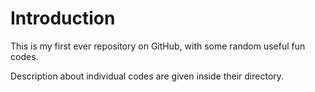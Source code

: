 # Introduction
This is my first ever repository on GitHub, with some random useful fun codes.

Description about individual codes are given inside their directory.
